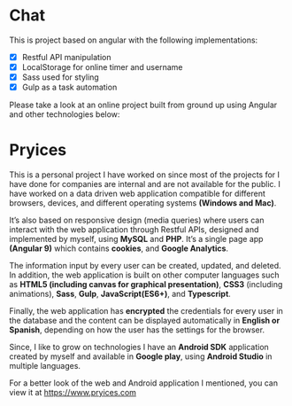 # Chat

This is project based on angular with the following implementations:

- [x] Restful API manipulation
- [x] LocalStorage for online timer and username
- [x] Sass used for styling
- [x] Gulp as a task automation

Please take a look at an online project built from ground up using Angular and other technologies below:

# Pryices


This is a personal project I have worked on since most of the projects for I have done for companies are internal and are not available for the public. I have worked on a data driven web application compatible for different browsers, devices, and different operating systems **(Windows and Mac)**. 

It’s also based on responsive design (media queries) where users can interact with the web application through Restful APIs, designed and implemented by myself, using **MySQL** and **PHP**. It’s a single page app **(Angular 9)** which contains **cookies**, and **Google Analytics**.

The information input by every user can be created, updated, and deleted. In addition, the web application is built on other computer languages such as **HTML5 (including canvas for graphical presentation)**, **CSS3** (including animations), **Sass**, **Gulp**, **JavaScript(ES6+)**, and **Typescript**.

Finally, the web application has **encrypted** the credentials for every user in the database and the content can be displayed automatically in **English or Spanish**, depending on how the user has the settings for the browser.

Since, I like to grow on technologies I have an **Android SDK** application created by myself and available in **Google play**, using **Android Studio** in multiple languages.

For a better look of the web and Android application I mentioned, you can view it at https://www.pryices.com
